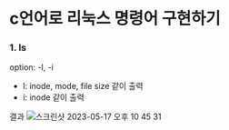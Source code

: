 # c언어로 리눅스 명령어 구현하기

### 1. ls
option: -l, -i
- l: inode, mode, file size 같이 출력
- i: inode 같이 출력

결과
![스크린샷 2023-05-17 오후 10 45 31](https://github.com/uomaep/JS_Array_Challenge/assets/114221785/bba2090f-02d3-4571-a287-bbfc8167f4cc)
